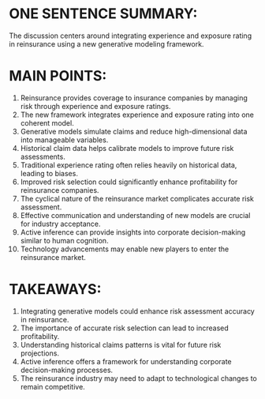 # ONE SENTENCE SUMMARY:
The discussion centers around integrating experience and exposure rating in reinsurance using a new generative modeling framework.

# MAIN POINTS:
1. Reinsurance provides coverage to insurance companies by managing risk through experience and exposure ratings.
2. The new framework integrates experience and exposure rating into one coherent model.
3. Generative models simulate claims and reduce high-dimensional data into manageable variables.
4. Historical claim data helps calibrate models to improve future risk assessments.
5. Traditional experience rating often relies heavily on historical data, leading to biases.
6. Improved risk selection could significantly enhance profitability for reinsurance companies.
7. The cyclical nature of the reinsurance market complicates accurate risk assessment.
8. Effective communication and understanding of new models are crucial for industry acceptance.
9. Active inference can provide insights into corporate decision-making similar to human cognition.
10. Technology advancements may enable new players to enter the reinsurance market.

# TAKEAWAYS:
1. Integrating generative models could enhance risk assessment accuracy in reinsurance.
2. The importance of accurate risk selection can lead to increased profitability.
3. Understanding historical claims patterns is vital for future risk projections.
4. Active inference offers a framework for understanding corporate decision-making processes.
5. The reinsurance industry may need to adapt to technological changes to remain competitive.
